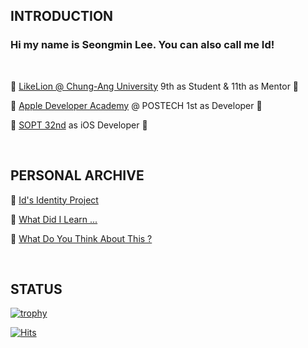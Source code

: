 <div align="left">

  ## INTRODUCTION

  ### Hi my name is Seongmin Lee. You can also call me Id!
  
  <br>
  
  🦁 [LikeLion @ Chung-Ang University]() 9th as Student & 11th as Mentor 🦁
  
  🍎 [Apple Developer Academy](https://github.com/DeveloperAcademy-POSTECH) @ POSTECH 1st as Developer 🍏
  
  📱 [SOPT 32nd](https://github.com/GO-SOPT-iOS-Part) as iOS Developer 📱
  
  <br>

  ## PERSONAL ARCHIVE

  📘 [Id's Identity Project](https://ids-identity-project.tistory.com)

  📖 [What Did I Learn ...](https://github.com/seongmin221/What-Did-I-Learn...)

  🫵 [What Do You Think About This ?](https://github.com/seongmin221/What-Did-I-Learn.../discussions)

  <br>
  
  ## STATUS
  
  [![trophy](https://github-profile-trophy.vercel.app/?username=seongmin221&theme=chalk&row=1&column=5)](https://github.com/ryo-ma/github-profile-trophy)
  
  [![Hits](https://hits.seeyoufarm.com/api/count/incr/badge.svg?url=https%3A%2F%2Fgithub.com%2Fseongmin221&count_bg=%2379C83D&title_bg=%23555555&icon=swift.svg&icon_color=%23E7E7E7&title=visits&edge_flat=true)](https://hits.seeyoufarm.com)
  
</div>
  
